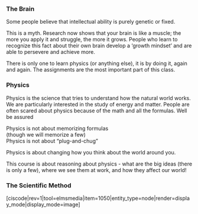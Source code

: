 ### The Brain

Some people believe that intellectual ability is purely genetic or fixed.

This is a myth. Research now shows that your brain is like a muscle; the more you apply it and struggle, the more it grows. People who learn to recognize this fact about their own brain develop a ‘growth mindset’ and are able to persevere and achieve more.

There is only one to learn physics (or anything else), it is by doing it, again and again. The assignments are the most important part of this class. 

### Physics

Physics is the science that tries to understand how the natural world works. We are particularly interested in the study of energy and matter. People are often scared about physics because of the math and all the formulas. Well be assured

Physics is not about memorizing formulas  
 (though we will memorize a few)  
 Physics is not about “plug-and-chug”

Physics is about changing how you think about the world around you.

This course is about reasoning about physics - what are the big ideas (there is only a few), where we see them at work, and how they affect our world!

### The Scientific Method

[ciscode|rev=1|tool=elmsmedia|item=1050|entity_type=node|render=display_mode|display_mode=image]